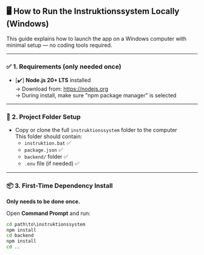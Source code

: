 ## 🖥️ How to Run the Instruktionssystem Locally (Windows)

This guide explains how to launch the app on a Windows computer with minimal setup — no coding tools required.

---

### ✅ 1. Requirements (only needed once)

- [✔️] **Node.js 20+ LTS** installed  
  → Download from: https://nodejs.org  
  → During install, make sure "npm package manager" is selected

---

### 📂 2. Project Folder Setup

- Copy or clone the full `instruktionssystem` folder to the computer  
  This folder should contain:
  - `instruktion.bat` ✅
  - `package.json` ✅
  - `backend/` folder ✅
  - `.env` file (if needed) ✅

---

### 📦 3. First-Time Dependency Install

**Only needs to be done once.**

Open **Command Prompt** and run:

```bat
cd path\to\instruktionssystem
npm install
cd backend
npm install
cd ..